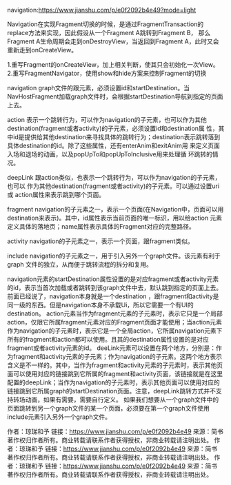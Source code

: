 navigation:https://www.jianshu.com/p/e0f2092b4e49?mode=light

Navigation在实现Fragment切换的时候，是通过FragmentTransaction的replace方法来实现，因此假设从一个Fragment A跳转到Fragment B，
那么Fragment A生命周期会走到onDestroyView，当返回到Fragment A，此时又会重新走到onCreateView。

1.重写Fragment的onCreateView，加上相关判断，使其只会初始化一次View。
2.重写FragmentNavigator，使用show和hide方案来控制Fragment的切换

navigation
graph文件的跟元素，必须设置id和startDestination。当NavHostFragment加载graph文件时，会根据startDestination导航到指定的页面上去。

action
表示一个跳转行为，可以作为navigation的子元素，也可以作为其他 destination(fragment或者activity)的子元素，必须设置id和destination属
性，其中id是提供给其他destination来寻找具体的跳转行为；destination表示跳转落到具体destination的id。除了这些属性，还有enterAnim和exitAnim用
来定义页面入场和退场的动画，以及popUpTo和popUpToInclusive用来处理循 环跳转的情况。

deepLink
跟action类似，也表示一个跳转行为，可以作为navigation的子元素，也可以 作为其他destination(fragment或者activity)的子元素。可以通过设置uri或
action属性来表示跳到哪个页面。

fragment
navigation的子元素之一，表示一个页面(在Navigation中，页面可以用
destination来表示)。其中，id属性表示当前页面的唯一标识，用以给action
元素定义具体的落地页；name属性表示具体的Fragment对应的完整路径。

activity
navigation的子元素之一，表示一个页面，跟fragment类似。

include
navigation的子元素之一，用于引入另外一个graph文件。该元素有利于graph 文件的独立，从而便于跳转流程的拆分和复用。


navigation元素的startDestination属性设置的是对应fragment或者activity元素的id，表示当首次加载或者跳转到该graph文件中去，默认跳到指定的页面上去。前面已经说了，navigation本身就是一个destination ，跟fragment和activity是同一级的东西。但是navigation本身不承载Ui，所以它需要一个有UI的destination。
action元素当作为fragment元素的子元素时，表示它只是一个局部action，仅限它所属fragment元素对应的Fragment页面才能使用；当action元素作为navigation的子元素时，表示它是一个全局action，它所属navigation元素下所有的fragment和action都可以使用。且其的destination属性设置的是对应fragment或者activity元素的id。
deeLink元素可以设置在两个地方，分别是：作为fragment和activity元素的子元素；作为navigation的子元素。这两个地方表示含义是不一样的。其中，当作为fragment和activity元素的子元素时，表示其他页面可以使用对应的链接跳到它所属的fragment和activity页面，该链接就是在这里配置的deepLink；当作为navigation的子元素时，表示其他页面可以使用对应的链接跳到它所属graph的startDestination页面。注意，deepLink跳转方式并不支持转场动画，如果有需要，需要自行定义。
如果我们想要从一个graph文件中的页面跳转到另一个graph文件的某一个页面，必须要在第一个graph文件使用include元素引入另外一个graph文件。

作者：琼珶和予
链接：https://www.jianshu.com/p/e0f2092b4e49
来源：简书
著作权归作者所有。商业转载请联系作者获得授权，非商业转载请注明出处。
作者：琼珶和予
链接：https://www.jianshu.com/p/e0f2092b4e49
来源：简书
著作权归作者所有。商业转载请联系作者获得授权，非商业转载请注明出处。
作者：琼珶和予
链接：https://www.jianshu.com/p/e0f2092b4e49
来源：简书
著作权归作者所有。商业转载请联系作者获得授权，非商业转载请注明出处。
